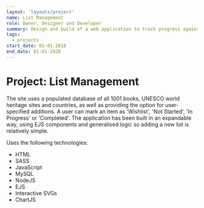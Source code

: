 ```yaml
---
layout: 'layouts/project'
name: List Management
role: Owner, Designer and Developer
summary: Design and build of a web application to track progress against various collections of list data.
tags:
  - projects
start_date: 01-01-2018
end_date: 01-01-2020
---
```


# Project: List Management

The site uses a populated database of all 1001 books, UNESCO world heritage sites and countries, as well as providing the option for user-specified additions. A user can mark an item as 'Wishlist', 'Not Started', 'In Progress' or 'Completed'. The application has been built in an expandable way, using EJS components and generalised logic so adding a new list is relatively simple.

Uses the following technologies:

- HTML
- SASS
- JavaScript
- MySQL
- NodeJS
- EJS
- Interactive SVGs
- ChartJS
